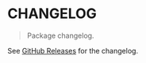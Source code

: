 # CHANGELOG

> Package changelog.

See [GitHub Releases](https://github.com/stdlib-js/math-base-special-signumf/releases) for the changelog.